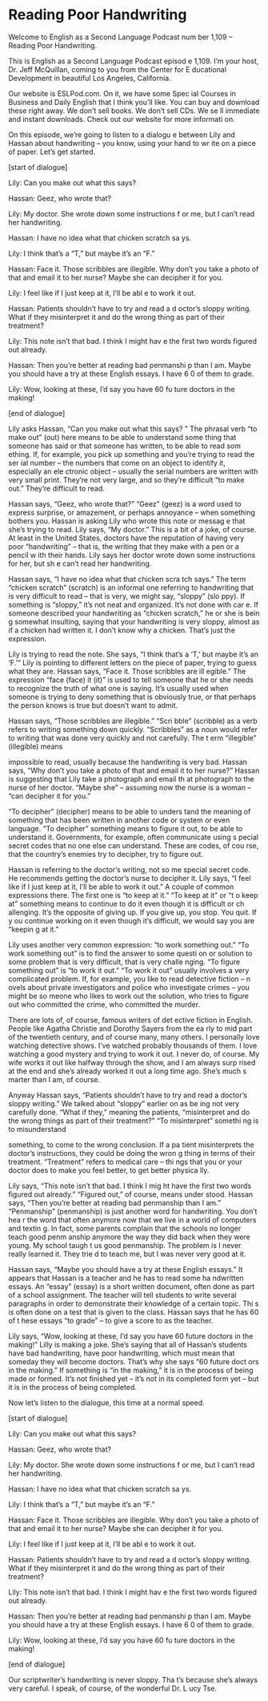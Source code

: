 # Reading Poor Handwriting

Welcome to English as a Second Language Podcast num ber 1,109 – Reading Poor Handwriting.

This is English as a Second Language Podcast episod e 1,109. I’m your host, Dr. Jeff McQuillan, coming to you from the Center for E ducational Development in beautiful Los Angeles, California.

Our website is ESLPod.com. On it, we have some Spec ial Courses in Business and Daily English that I think you’ll like. You can  buy and download these right away. We don’t sell books. We don’t sell CDs. We se ll immediate and instant downloads. Check out our website for more informati on.

On this episode, we’re going to listen to a dialogu e between Lily and Hassan about handwriting – you know, using your hand to wr ite on a piece of paper. Let’s get started.

[start of dialogue]

Lily: Can you make out what this says?

Hassan: Geez, who wrote that?

Lily: My doctor. She wrote down some instructions f or me, but I can’t read her handwriting.

Hassan: I have no idea what that chicken scratch sa ys.

Lily: I think that’s a “T,” but maybe it’s an “F.”

Hassan: Face it. Those scribbles are illegible. Why  don’t you take a photo of that and email it to her nurse? Maybe she can decipher it for you.

Lily: I feel like if I just keep at it, I’ll be abl e to work it out.

Hassan: Patients shouldn’t have to try and read a d octor’s sloppy writing. What if they misinterpret it and do the wrong thing as part  of their treatment?

Lily: This note isn’t that bad. I think I might hav e the first two words figured out already.

Hassan: Then you’re better at reading bad penmanshi p than I am. Maybe you should have a try at these English essays. I have 6 0 of them to grade.

Lily: Wow, looking at these, I’d say you have 60 fu ture doctors in the making!

[end of dialogue]

Lily asks Hassan, “Can you make out what this says? ” The phrasal verb “to make out” (out) here means to be able to understand some thing that someone has said or that someone has written, to be able to read som ething. If, for example, you pick up something and you’re trying to read the ser ial number – the numbers that come on an object to identify it, especially an ele ctronic object – usually the serial numbers are written with very small print. They’re not very large, and so they’re difficult “to make out.” They’re difficult to read.

Hassan says, “Geez, who wrote that?” “Geez” (geez) is a word used to express surprise, or amazement, or perhaps annoyance – when  something bothers you. Hassan is asking Lily who wrote this note or messag e that she’s trying to read. Lily says, “My doctor.” This is a bit of a joke, of  course. At least in the United States, doctors have the reputation of having very poor “handwriting” – that is, the writing that they make with a pen or a pencil w ith their hands. Lily says her doctor wrote down some instructions for her, but sh e can’t read her handwriting.

Hassan says, “I have no idea what that chicken scra tch says.” The term “chicken scratch” (scratch) is an informal one referring to handwriting that is very difficult to read – that is very, we might say, “sloppy” (slo ppy). If something is “sloppy,” it’s not neat and organized. It’s not done with car e. If someone described your handwriting as “chicken scratch,” he or she is bein g somewhat insulting, saying that your handwriting is very sloppy, almost as if a chicken had written it. I don’t know why a chicken. That’s just the expression.

Lily is trying to read the note. She says, “I think  that’s a ‘T,’ but maybe it’s an ‘F.’” Lily is pointing to different letters on the piece of paper, trying to guess what they are. Hassan says, “Face it. Those scribbles are ill egible.” The expression “face (face) it (it)” is used to tell someone that he or she needs to recognize the truth of what one is saying. It’s usually used when someone is trying to deny something that is obviously true, or that perhaps the person knows is true but doesn’t want to admit.

Hassan says, “Those scribbles are illegible.” “Scri bble” (scribble) as a verb refers to writing something down quickly. “Scribbles” as a  noun would refer to writing that was done very quickly and not carefully. The t erm “illegible” (illegible) means

impossible to read, usually because the handwriting  is very bad. Hassan says, “Why don’t you take a photo of that and email it to  her nurse?” Hassan is suggesting that Lily take a photograph and email th at photograph to the nurse of her doctor. “Maybe she” – assuming now the nurse is  a woman – “can decipher it for you.”

“To decipher” (decipher) means to be able to unders tand the meaning of something that has been written in another code or system or even language. “To decipher” something means to figure it out, to be able to understand it. Governments, for example, often communicate using s pecial secret codes that no one else can understand. These are codes, of cou rse, that the country’s enemies try to decipher, try to figure out.

Hassan is referring to the doctor’s writing, not so me special secret code. He recommends getting the doctor’s nurse to decipher it. Lily says, “I feel like if I just keep at it, I’ll be able to work it out.” A couple of common expressions there. The first one is “to keep at it.” “To keep at it” or “t o keep at” something means to continue to do it even though it is difficult or ch allenging. It’s the opposite of giving up. If you give up, you stop. You quit. If y ou continue working on it even though it’s difficult, we would say you are “keepin g at it.”

Lily uses another very common expression: “to work something out.” “To work something out” is to find the answer to some questi on or solution to some problem that is very difficult, that is very challe nging. “To figure something out” is “to work it out.” “To work it out” usually involves  a very complicated problem. If, for example, you like to read detective fiction – n ovels about private investigators and police who investigate crimes – you might be so meone who likes to work out the solution, who tries to figure out who committed  the crime, who committed the murder.

There are lots of, of course, famous writers of det ective fiction in English. People like Agatha Christie and Dorothy Sayers from the ea rly to mid part of the twentieth century, and of course many, many others.  I personally love watching detective shows. I’ve watched probably thousands of  them. I love watching a good mystery and trying to work it out. I never do,  of course. My wife works it out like halfway through the show, and I am always surp rised at the end and she’s already worked it out a long time ago. She’s much s marter than I am, of course.

Anyway Hassan says, “Patients shouldn’t have to try  and read a doctor’s sloppy writing.” We talked about “sloppy” earlier on as be ing not very carefully done. “What if they,” meaning the patients, “misinterpret  and do the wrong things as part of their treatment?” “To misinterpret” somethi ng is to misunderstand

something, to come to the wrong conclusion. If a pa tient misinterprets the doctor’s instructions, they could be doing the wron g thing in terms of their treatment. “Treatment” refers to medical care – thi ngs that you or your doctor does to make you feel better, to get better physica lly.

Lily says, “This note isn’t that bad. I think I mig ht have the first two words figured out already.” “Figured out,” of course, means under stood. Hassan says, “Then you’re better at reading bad penmanship than I am.”  “Penmanship” (penmanship) is just another word for handwriting. You don’t hea r the word that often anymore now that we live in a world of computers and textin g. In fact, some parents complain that the schools no longer teach good penm anship anymore the way they did back when they were young. My school taugh t us good penmanship. The problem is I never really learned it. They trie d to teach me, but I was never very good at it.

Hassan says, “Maybe you should have a try at these English essays.” It appears that Hassan is a teacher and he has to read some ha ndwritten essays. An “essay” (essay) is a short written document, often done as part of a school assignment. The teacher will tell students to write  several paragraphs in order to demonstrate their knowledge of a certain topic. Thi s is often done on a test that is given to the class. Hassan says that he has 60 of t hese essays “to grade” – to give a score to as the teacher.

Lily says, “Wow, looking at these, I’d say you have  60 future doctors in the making!” Lilly is making a joke. She’s saying that all of Hassan’s students have bad handwriting, have poor handwriting, which must mean that someday they will become doctors. That’s why she says “60 future doct ors in the making.” If something is “in the making,” it is in the process of being made or formed. It’s not finished yet – it’s not in its completed form yet –  but it is in the process of being completed.

Now let’s listen to the dialogue, this time at a normal speed.

[start of dialogue]

Lily: Can you make out what this says?

Hassan: Geez, who wrote that?

Lily: My doctor. She wrote down some instructions f or me, but I can’t read her handwriting.

Hassan: I have no idea what that chicken scratch sa ys.

Lily: I think that’s a “T,” but maybe it’s an “F.”

Hassan: Face it. Those scribbles are illegible. Why  don’t you take a photo of that and email it to her nurse? Maybe she can decipher it for you.

Lily: I feel like if I just keep at it, I’ll be abl e to work it out.

Hassan: Patients shouldn’t have to try and read a d octor’s sloppy writing. What if they misinterpret it and do the wrong thing as part  of their treatment?

Lily: This note isn’t that bad. I think I might hav e the first two words figured out already.

Hassan: Then you’re better at reading bad penmanshi p than I am. Maybe you should have a try at these English essays. I have 6 0 of them to grade.

Lily: Wow, looking at these, I’d say you have 60 fu ture doctors in the making!

[end of dialogue]

Our scriptwriter’s handwriting is never sloppy. Tha t’s because she’s always very careful. I speak, of course, of the wonderful Dr. L ucy Tse.



